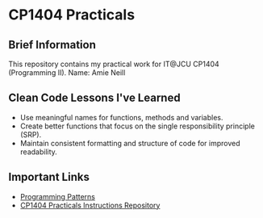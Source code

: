 # CP1404 Practicals

## Brief Information

This repository contains my practical work for IT@JCU CP1404 (Programming II).
Name: Amie Neill

## Clean Code Lessons I've Learned

- Use meaningful names for functions, methods and variables.
- Create better functions that focus on the single responsibility principle (SRP).
- Maintain consistent formatting and structure of code for improved readability.

## Important Links

- [Programming Patterns](https://github.com/CP1404/Starter/wiki/Programming-Patterns)
- [CP1404 Practicals Instructions Repository](https://github.com/CP1404/Practicals)